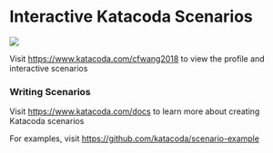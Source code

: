 # Interactive Katacoda Scenarios

[![](http://shields.katacoda.com/katacoda/cfwang2018/count.svg)](https://www.katacoda.com/cfwang2018 "Get your profile on Katacoda.com")

Visit https://www.katacoda.com/cfwang2018 to view the profile and interactive scenarios

### Writing Scenarios
Visit https://www.katacoda.com/docs to learn more about creating Katacoda scenarios

For examples, visit https://github.com/katacoda/scenario-example
